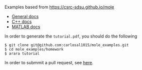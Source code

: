 Examples based from https://csrc-sdsu.github.io/mole

- [General docs](https://carlosal1015.github.io/mole_examples/html)
- [C++ docs](https://carlosal1015.github.io/mole_examples/cpp/html)
- [MATLAB docs](https://carlosal1015.github.io/mole_examples/matlab)

In order to generate the `tutorial.pdf`, you should do the following

```console
$ git clone git@github.com:carlosal1015/mole_examples.git
$ cd mole_examples/homework
$ arara tutorial
```

In order to submmit a pull request, see [here](https://github.com/carlosal1015/mole_examples/discussions/11).
